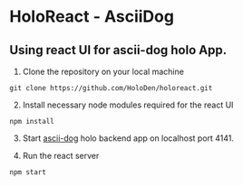 # HoloReact - AsciiDog

## Using react UI for ascii-dog holo App.

1. Clone the repository on your local machine

```
git clone https://github.com/HoloDen/holoreact.git
```

2. Install necessary node modules required for the react UI

```
npm install
```

3. Start [ascii-dog](https://github.com/HoloDen/ascii-dog-shelter) holo backend app on localhost port 4141.

4. Run the react server

```
npm start
```
